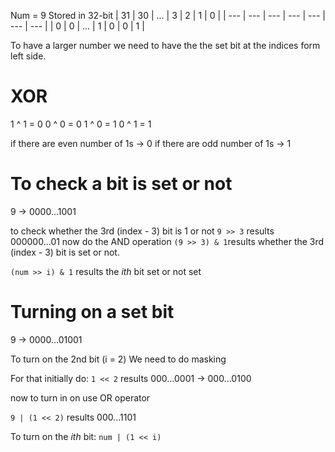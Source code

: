 <!--
  Author: omteja04
  Created on: 27-09-2024 15:19:46
  Description: BitPerquisitesForTries
-->

Num = 9
Stored in 32-bit
| 31 | 30 | ... | 3 | 2 | 1 | 0 |
| --- | --- | --- | --- | --- | --- | --- |
| 0 | 0 | ... | 1 | 0 | 0 | 1 |

To have a larger number we need to have the the set bit at the indices form left side.

# XOR

1 ^ 1 = 0
0 ^ 0 = 0
1 ^ 0 = 1
0 ^ 1 = 1

if there are even number of 1s &rarr; 0
if there are odd number of 1s &rarr; 1

# To check a bit is set or not

9 &rarr; 0000...1001

to check whether the 3rd (index - 3) bit is 1 or not
`9 >> 3` results 000000...01
now do the AND operation
`(9 >> 3) & 1`results whether the 3rd (index - 3) bit is set or not.

`(num >> i) & 1` results the _ith_ bit set or not set

# Turning on a set bit

9 &rarr; 0000...01001

To turn on the 2nd bit (i = 2)
We need to do masking

For that initially do:
`1 << 2`
results 000...0001 &rarr; 000...0100

now to turn in on use OR operator

`9 | (1 << 2)` results 000...1101

To turn on the _ith_ bit: `num | (1 << i)`
